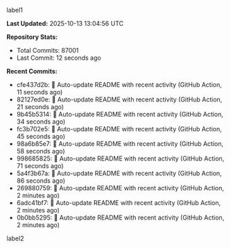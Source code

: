 
label1 
<!-- ACTIVITY_START -->
**Last Updated:** 2025-10-13 13:04:56 UTC

**Repository Stats:**
- Total Commits: 87001
- Last Commit: 12 seconds ago

**Recent Commits:**
- cfe437d2b: 🤖 Auto-update README with recent activity (GitHub Action, 11 seconds ago)
- 82127ed0e: 🤖 Auto-update README with recent activity (GitHub Action, 21 seconds ago)
- 9b45b5314: 🤖 Auto-update README with recent activity (GitHub Action, 34 seconds ago)
- fc3b702e5: 🤖 Auto-update README with recent activity (GitHub Action, 45 seconds ago)
- 98a6b85e7: 🤖 Auto-update README with recent activity (GitHub Action, 58 seconds ago)
- 998685825: 🤖 Auto-update README with recent activity (GitHub Action, 71 seconds ago)
- 5a4f3b67a: 🤖 Auto-update README with recent activity (GitHub Action, 86 seconds ago)
- 269880759: 🤖 Auto-update README with recent activity (GitHub Action, 2 minutes ago)
- 6adc41bf7: 🤖 Auto-update README with recent activity (GitHub Action, 2 minutes ago)
- 0b0bb5295: 🤖 Auto-update README with recent activity (GitHub Action, 2 minutes ago)
<!-- ACTIVITY_END -->

label2
